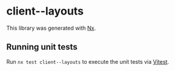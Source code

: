 # client--layouts

This library was generated with [Nx](https://nx.dev).

## Running unit tests

Run `nx test client--layouts` to execute the unit tests via [Vitest](https://vitest.dev/).
